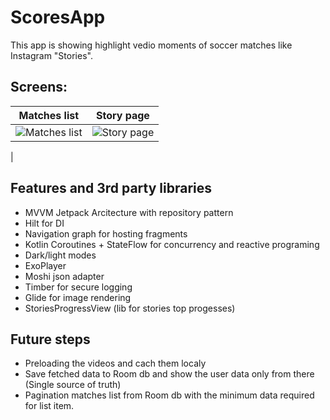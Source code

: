 # ScoresApp
This app is showing highlight vedio moments of soccer matches like Instagram "Stories".

## Screens:

| Matches list                        | Story page                          |
| ----------------------------------- | ----------------------------------- |
| ![Matches list](https://github.com/abenartz/ScoresApp/assets/43881667/d38a6737-1f4f-4b8c-a6db-447fa4832089) | ![Story page](https://github.com/abenartz/ScoresApp/assets/43881667/43a31723-e58e-4c16-b5b6-125637abc891)
 |


## Features and 3rd party libraries
- MVVM Jetpack Arcitecture with repository pattern
- Hilt for DI
- Navigation graph for hosting fragments
- Kotlin Coroutines + StateFlow for concurrency and reactive programing
- Dark/light modes
- ExoPlayer
- Moshi json adapter
- Timber for secure logging
- Glide for image rendering
- StoriesProgressView (lib for stories top progesses)

## Future steps
- Preloading the videos and cach them localy
- Save fetched data to Room db and show the user data only from there (Single source of truth)
- Pagination matches list from Room db with the minimum data required for list item.
  
